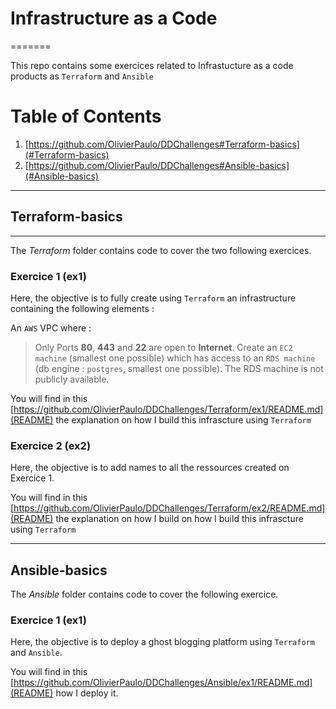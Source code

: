 # Infrastructure as a Code

=======

This repo contains some exercices related to Infrastucture as a code products as `Terraform` and `Ansible`



# Table of Contents
1. [https://github.com/OlivierPaulo/DDChallenges#Terraform-basics](#Terraform-basics)
2. [https://github.com/OlivierPaulo/DDChallenges#Ansible-basics](#Ansible-basics)


------

## Terraform-basics

------

The *Terraform* folder contains code to cover the two following exercices. 

### Exercice 1 (ex1)

Here, the objective is to fully create using `Terraform` an infrastructure containing the following elements :

An `AWS` VPC where : 
> Only Ports **80**, **443** and **22** are open to **Internet**.
> Create an `EC2 machine` (smallest one possible) which has access to an `RDS machine` (db engine : `postgres`, smallest one possible). The RDS machine is not publicly available.

You will find in this [https://github.com/OlivierPaulo/DDChallenges/Terraform/ex1/README.md](README) the explanation on how I build this infrascture using `Terraform`

### Exercice 2 (ex2)

Here, the objective is to add names to all the ressources created on Exercice 1.

You will find in this [https://github.com/OlivierPaulo/DDChallenges/Terraform/ex2/README.md](README) the explanation on how I build on how I build this infrascture using `Terraform`

------

## Ansible-basics

The *Ansible* folder contains code to cover the following exercice.

### Exercice 1 (ex1)

Here, the objective is to deploy a ghost blogging platform using `Terraform` and `Ansible`.

You will find in this [https://github.com/OlivierPaulo/DDChallenges/Ansible/ex1/README.md](README) how I deploy it.


